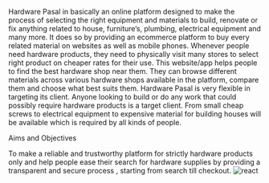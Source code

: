 Hardware Pasal in basically an online platform designed to make the process of selecting 
the right equipment and materials to build, renovate or fix anything related to house, furniture’s, 
plumbing, electrical equipment and many more. It does so by providing an ecommerce platform 
to buy every related material on websites as well as mobile phones. Whenever people need 
hardware products, they need to physically visit many stores to select right product on cheaper 
rates for their use. This website/app helps people to find the best hardware shop near them. They 
can browse different materials across various hardware shops available in the platform, compare 
them and choose what best suits them. Hardware Pasal is very flexible in targeting its client. 
Anyone looking to build or do any work that could possibly require hardware products is a target 
client. From small cheap screws to electrical equipment to expensive material for building houses 
will be available which is required by all kinds of people.

Aims and Objectives 

To make a reliable and trustworthy platform for strictly hardware products only and help 
people ease their search for hardware supplies by providing a transparent and secure process , 
starting from search till checkout.
![react](https://user-images.githubusercontent.com/78782475/223114650-eb08fa87-36d2-4da2-bd86-046d244be747.png)
